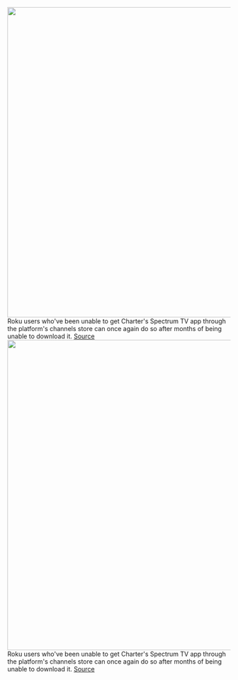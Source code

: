 <img src='https://cdn.vox-cdn.com/thumbor/2MqEO9ZlgwC9k3ZZF3N5ddxuQ8k=/0x0:1200x893/1200x800/filters:focal(626x313:818x505)/cdn.vox-cdn.com/uploads/chorus_image/image/69738809/roku_verge.0.jpeg' width='700px' /><br/>
Roku users who've been unable to get Charter's Spectrum TV app through the platform's channels store can once again do so after months of being unable to download it.
<a href='https://www.theverge.com/2021/8/17/22629518/spectrum-tv-app-roku-channel-store'> Source <a/><img src='https://cdn.vox-cdn.com/thumbor/2MqEO9ZlgwC9k3ZZF3N5ddxuQ8k=/0x0:1200x893/1200x800/filters:focal(626x313:818x505)/cdn.vox-cdn.com/uploads/chorus_image/image/69738809/roku_verge.0.jpeg' width='700px' /><br/>
Roku users who've been unable to get Charter's Spectrum TV app through the platform's channels store can once again do so after months of being unable to download it.
<a href='https://www.theverge.com/2021/8/17/22629518/spectrum-tv-app-roku-channel-store'> Source <a/>